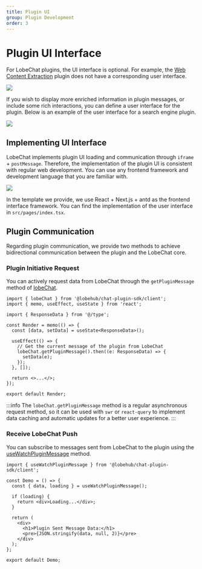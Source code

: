 ```yaml
---
title: Plugin UI
group: Plugin Development
order: 3
---
```


# Plugin UI Interface

For LobeChat plugins, the UI interface is optional. For example, the [Web Content Extraction](https://github.com/lobehub/chat-plugin-web-crawler) plugin does not have a corresponding user interface.

![](https://github-production-user-asset-6210df.s3.amazonaws.com/28616219/265263241-0e765fdc-3463-4c36-a398-aef177a30df9.png)

If you wish to display more enriched information in plugin messages, or include some rich interactions, you can define a user interface for the plugin. Below is an example of the user interface for a search engine plugin.

![](https://github-production-user-asset-6210df.s3.amazonaws.com/28616219/265263427-9bdc03d5-aa61-4f62-a2ce-88683f3308d8.png)

## Implementing UI Interface

LobeChat implements plugin UI loading and communication through `iframe` + `postMessage`. Therefore, the implementation of the plugin UI is consistent with regular web development. You can use any frontend framework and development language that you are familiar with.

![](https://github-production-user-asset-6210df.s3.amazonaws.com/28616219/265263653-4ea87abc-249a-49f3-a241-7ed93ddb1ddf.png)

In the template we provide, we use React + Next.js + antd as the frontend interface framework. You can find the implementation of the user interface in `src/pages/index.tsx`.

## Plugin Communication

Regarding plugin communication, we provide two methods to achieve bidirectional communication between the plugin and the LobeChat core.

### Plugin Initiative Request

You can actively request data from LobeChat through the `getPluginMessage` method of [lobeChat](/api/lobe-chat-client).

```tsx | pure
import { lobeChat } from '@lobehub/chat-plugin-sdk/client';
import { memo, useEffect, useState } from 'react';

import { ResponseData } from '@/type';

const Render = memo(() => {
  const [data, setData] = useState<ResponseData>();

  useEffect(() => {
    // Get the current message of the plugin from LobeChat
    lobeChat.getPluginMessage().then((e: ResponseData) => {
      setData(e);
    });
  }, []);

  return <>...</>;
});

export default Render;
```

:::info
The `lobeChat.getPluginMessage` method is a regular asynchronous request method, so it can be used with `swr` or `react-query` to implement data caching and automatic updates for a better user experience.
:::

### Receive LobeChat Push

You can subscribe to messages sent from LobeChat to the plugin using the [useWatchPluginMessage](/api/use-watch-plugin-message) method.

```tsx | pure
import { useWatchPluginMessage } from '@lobehub/chat-plugin-sdk/client';

const Demo = () => {
  const { data, loading } = useWatchPluginMessage();

  if (loading) {
    return <div>Loading...</div>;
  }

  return (
    <div>
      <h1>Plugin Sent Message Data:</h1>
      <pre>{JSON.stringify(data, null, 2)}</pre>
    </div>
  );
};

export default Demo;
```
